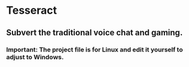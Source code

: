 # Tesseract
## Subvert the traditional voice chat and gaming. 
### Important: The project file is for Linux and edit it yourself to adjust to Windows. 
